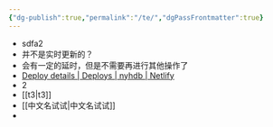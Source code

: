 ```yaml
---
{"dg-publish":true,"permalink":"/te/","dgPassFrontmatter":true}
---
```


- sdfa2
- 并不是实时更新的？
- 会有一定的延时，但是不需要再进行其他操作了
- [Deploy details | Deploys | nyhdb | Netlify](https://app.netlify.com/sites/nyhdb/deploys/669e0d4b35d00802ab37e86c)
- 2
- [[t3\|t3]]
- [[中文名试试\|中文名试试]]
- 